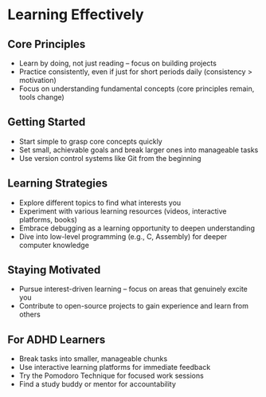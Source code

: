 # Learning Effectively

## Core Principles
- Learn by doing, not just reading – focus on building projects
- Practice consistently, even if just for short periods daily (consistency > motivation)
- Focus on understanding fundamental concepts (core principles remain, tools change)

## Getting Started
- Start simple to grasp core concepts quickly
- Set small, achievable goals and break larger ones into manageable tasks
- Use version control systems like Git from the beginning

## Learning Strategies
- Explore different topics to find what interests you
- Experiment with various learning resources (videos, interactive platforms, books)
- Embrace debugging as a learning opportunity to deepen understanding
- Dive into low-level programming (e.g., C, Assembly) for deeper computer knowledge

## Staying Motivated
- Pursue interest-driven learning – focus on areas that genuinely excite you
- Contribute to open-source projects to gain experience and learn from others

## For ADHD Learners
- Break tasks into smaller, manageable chunks
- Use interactive learning platforms for immediate feedback
- Try the Pomodoro Technique for focused work sessions
- Find a study buddy or mentor for accountability
